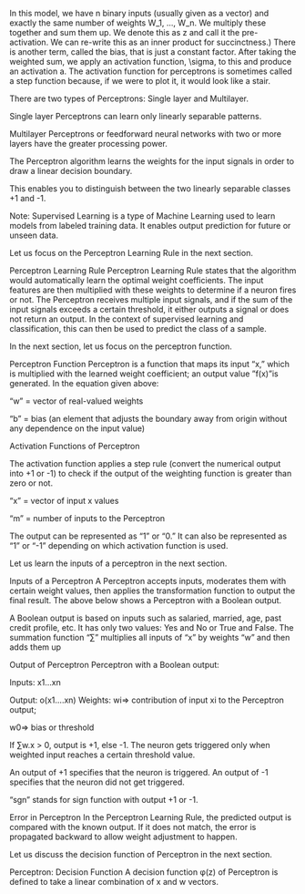 In this model, we have n binary inputs (usually given as a vector) and exactly the same number of weights W_1, ..., W_n.
We multiply these together and sum them up. We denote this as z and call it the pre-activation.
We can re-write this as an inner product for succinctness.) There is another term, called the bias, that is just a constant factor.
After taking the weighted sum, we apply an activation function, \sigma, to this and produce an activation a. 
The activation function for perceptrons is sometimes called a step function because, if we were to plot it, it would look like a stair.


There are two types of Perceptrons: Single layer and Multilayer.

Single layer Perceptrons can learn only linearly separable patterns.

Multilayer Perceptrons or feedforward neural networks with two or more layers have the greater processing power.

The Perceptron algorithm learns the weights for the input signals in order to draw a linear decision boundary.

This enables you to distinguish between the two linearly separable classes +1 and -1.

Note: Supervised Learning is a type of Machine Learning used to learn models from labeled training data.
It enables output prediction for future or unseen data.

Let us focus on the Perceptron Learning Rule in the next section.

Perceptron Learning Rule
Perceptron Learning Rule states that the algorithm would automatically learn the optimal weight coefficients.
The input features are then multiplied with these weights to determine if a neuron fires or not.
The Perceptron receives multiple input signals, and if the sum of the input signals exceeds a certain threshold,
it either outputs a signal or does not return an output. In the context of supervised learning and classification,
this can then be used to predict the class of a sample.

In the next section, let us focus on the perceptron function.

Perceptron Function
Perceptron is a function that maps its input “x,”
which is multiplied with the learned weight coefficient;
an output value ”f(x)”is generated.
In the equation given above:

“w” = vector of real-valued weights

“b” = bias (an element that adjusts the boundary away from origin without any dependence on the input value)

Activation Functions of Perceptron

The activation function applies a step rule (convert the numerical output into +1 or -1) to check if the output of the weighting function is greater than zero or not.

“x” = vector of input x values

“m” = number of inputs to the Perceptron

The output can be represented as “1” or “0.”  It can also be represented as “1” or “-1” depending on which activation function is used.

Let us learn the inputs of a perceptron in the next section.

Inputs of a Perceptron
A Perceptron accepts inputs, moderates them with certain weight values, 
then applies the transformation function to output the final result. The above below shows a Perceptron with a Boolean output.

A Boolean output is based on inputs such as salaried, married, age, past credit profile, etc.
It has only two values: Yes and No or True and False.
The summation function “∑” multiplies all inputs of “x” by weights “w” and then adds them up

Output of Perceptron
Perceptron with a Boolean output:

Inputs: x1…xn

Output: o(x1….xn)
Weights: wi=> contribution of input xi to the Perceptron output;

w0=> bias or threshold

If ∑w.x > 0, output is +1, else -1. The neuron gets triggered only when weighted input reaches a certain threshold value.

An output of +1 specifies that the neuron is triggered. An output of -1 specifies that the neuron did not get triggered.

“sgn” stands for sign function with output +1 or -1.

Error in Perceptron
In the Perceptron Learning Rule, the predicted output is compared with the known output. If it does not match, the error is propagated backward to allow weight adjustment to happen.

Let us discuss the decision function of Perceptron in the next section.

Perceptron: Decision Function
A decision function φ(z) of Perceptron is defined to take a linear combination of x and w vectors.

